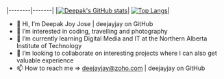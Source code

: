|--------|-------|
|[![Deepak's GitHub stats](https://github-readme-stats.vercel.app/api?username=deejayjay&count_private=true&show_icons=true&theme=vue-dark)](https://github.com/anuraghazra/github-readme-stats)|
[![Top Langs](https://github-readme-stats.vercel.app/api/top-langs/?username=deejayjay&layout=compact&theme=vue-dark)](https://github.com/anuraghazra/github-readme-stats)|

- 👋 Hi, I’m Deepak Joy Jose | deejayjay on GitHub
- 👀 I’m interested in coding, travelling and photography
- 🌱 I’m currently learning Digital Media and IT at the Northern Alberta Institute of Technology
- 💞️ I’m looking to collaborate on interesting projects where I can also get valuable experience
- 📫 How to reach me => deejayjay@zoho.com | deejayjay on GitHub
